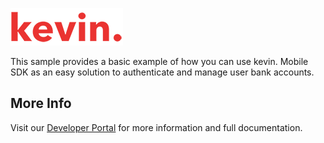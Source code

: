 ![kevin.](../../../../../../../../../images/logo.png)

This sample provides a basic example of how you can use kevin. Mobile SDK as an easy solution to authenticate
and manage user bank accounts.

## More Info

Visit our [Developer Portal](https://developer.kevin.eu/home/mobile-sdk) for more information and full documentation.
